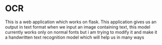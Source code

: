 # OCR
 This is a web application which works on flask. This application gives us an output in text format when we input an image containing text, this model currently works only on normal fonts but i am trying to modify it and make it a handwritten text recognition model which will help us in many ways
